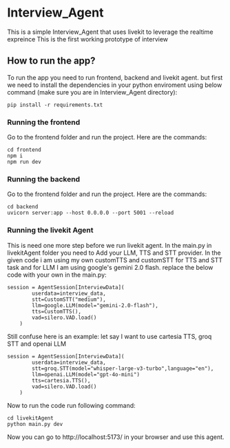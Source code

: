 # Interview_Agent
This is a simple Interview_Agent that uses livekit to leverage the realtime expreince
This is the first working prototype of interview

## How to run the app?
To run the app you need to run frontend, backend and livekit agent.
but first we need to install the dependencies in your python enviroment
using below command (make sure you are in Interview_Agent directory):
```
pip install -r requirements.txt
```

### Running the frontend
Go to the frontend folder and run the project.
Here are the commands:
```
cd frontend
npm i
npm run dev
```
### Running the backend
Go to the frontend folder and run the project.
Here are the commands:
```
cd backend
uvicorn server:app --host 0.0.0.0 --port 5001 --reload
```

### Running the livekit Agent
This is need one more step  before we run livekit agent.
In the main.py in livekitAgent folder you need to Add your LLM, TTS and STT provider. In the given code i am using my own customTTS and customSTT for TTS and STT task and for LLM I am using google's gemini 2.0 flash. 
replace the below code with your own in the main.py:
```
session = AgentSession[InterviewData](
        userdata=interview_data,
        stt=CustomSTT("medium"),
        llm=google.LLM(model="gemini-2.0-flash"),
        tts=CustomTTS(),
        vad=silero.VAD.load()
    )
```
Still confuse here is an example:
let say I want to use cartesia TTS, groq STT and openai LLM
```
session = AgentSession[InterviewData](
        userdata=interview_data,
        stt=groq.STT(model="whisper-large-v3-turbo",language="en"),
        llm=openai.LLM(model="gpt-4o-mini")
        tts=cartesia.TTS(),
        vad=silero.VAD.load()
    )
```

Now to run the code run following command:
```
cd livekitAgent
python main.py dev
```

Now you can go to http://localhost:5173/ in your browser and use this agent.
